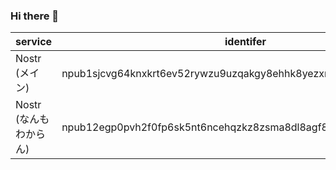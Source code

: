 ### Hi there 👋

|service|identifer|link|
|-------|---------|----|
|Nostr (メイン)| npub1sjcvg64knxkrt6ev52rywzu9uzqakgy8ehhk8yezxmpewsthst6sw3jqcw | <a rel="me" href="https://nostter.vercel.app/npub1sjcvg64knxkrt6ev52rywzu9uzqakgy8ehhk8yezxmpewsthst6sw3jqcw">[link]</a>|
|Nostr (なんもわからん)| npub12egp0pvh2f0fp6sk5nt6ncehqzkz8zsma8dl8agf8p3f98v6resqku4w26 |<a rel="me" href="https://nostter.vercel.app/npub12egp0pvh2f0fp6sk5nt6ncehqzkz8zsma8dl8agf8p3f98v6resqku4w26">[link]</a>|

<!--
|Bluesky (メイン)| did:plc:z3b55nrewd3if33267sd2hu4 |<a rel="me" href="https://staging.bsky.app/profile/did:plc:z3b55nrewd3if33267sd2hu4">[link]</a>|
|Bluesky (てきとう)| did:plc:7zjrdl4upwvj7gwghrpdwjwe |<a rel="me" href="https://staging.bsky.app/profile/did:plc:7zjrdl4upwvj7gwghrpdwjwe">[link]</a>|
-->

<!--
**TsukemonoGit/TsukemonoGit** is a ✨ _special_ ✨ repository because its `README.md` (this file) appears on your GitHub profile.

Here are some ideas to get you started:

- 🔭 I’m currently working on ...
- 🌱 I’m currently learning ...
- 👯 I’m looking to collaborate on ...
- 🤔 I’m looking for help with ...
- 💬 Ask me about ...
- 📫 How to reach me: ...
- 😄 Pronouns: ...
- ⚡ Fun fact: ...
-->
